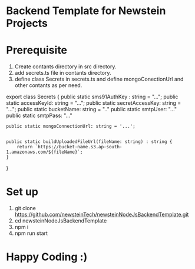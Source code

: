 # Backend Template for Newstein Projects

# Prerequisite
1) Create contants directory in src directory.
2) add secrets.ts file in contants directory.
3) define class Secrets in secrets.ts and define mongoConectionUrl and other contants as per need.

export class Secrets {
    public static sms91AuthKey : string = "...";
    public static accessKeyId: string = "...";
    public static secretAccessKey: string = "...";
    public static bucketName: string = ".."
    public static smtpUser: "..."
    public static smtpPass: "..."

    public static mongoConnectionUrl: string = '...'; 


    public static buildUploadedFileUrl(fileName: string) : string {
        return `https://bucket-name.s3.ap-south-1.amazonaws.com/${fileName}`;
    }
}

# Set up
1) git clone https://github.com/newsteinTech/newsteinNodeJsBackendTemplate.git
2) cd newsteinNodeJsBackendTemplate
3) npm i
4) npm run start 

# Happy Coding :)
